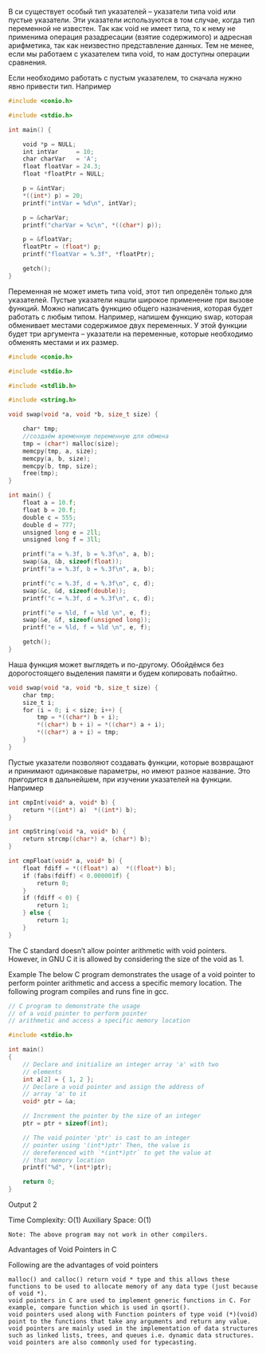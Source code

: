 В си существует особый тип указателей – указатели типа void или пустые указатели. Эти указатели используются в том случае, когда тип переменной не известен. Так как void не имеет типа, то к нему не применима операция разадресации (взятие содержимого) и адресная арифметика, так как неизвестно представление данных. Тем не менее, если мы работаем с указателем типа void, то нам доступны операции сравнения.

Если необходимо работать с пустым указателем, то сначала нужно явно привести тип. Например
```c
#include <conio.h>

#include <stdio.h>

int main() {

    void *p = NULL;
    int intVar     = 10;
    char charVar   = 'A';
    float floatVar = 24.3;
    float *floatPtr = NULL;

    p = &intVar;
    *((int*) p) = 20;
    printf("intVar = %d\n", intVar);

    p = &charVar;
    printf("charVar = %c\n", *((char*) p));

    p = &floatVar;
    floatPtr = (float*) p;
    printf("floatVar = %.3f", *floatPtr);

    getch();
} 
```
Переменная не может иметь типа void, этот тип определён только для указателей. Пустые указатели нашли широкое применение при вызове функций. Можно написать функцию общего назначения, которая будет работать с любым типом. Например, напишем функцию swap, которая обменивает местами содержимое двух переменных. У этой функции будет три аргумента – указатели на переменные, которые необходимо обменять местами и их размер.

```c
#include <conio.h>

#include <stdio.h>

#include <stdlib.h>

#include <string.h>

void swap(void *a, void *b, size_t size) {

    char* tmp;
    //создаём временную переменную для обмена
    tmp = (char*) malloc(size);
    memcpy(tmp, a, size);
    memcpy(a, b, size);
    memcpy(b, tmp, size);
    free(tmp);
}

int main() {
    float a = 10.f;
    float b = 20.f;
    double c = 555;
    double d = 777;
    unsigned long e = 2ll;
    unsigned long f = 3ll;

    printf("a = %.3f, b = %.3f\n", a, b);
    swap(&a, &b, sizeof(float));
    printf("a = %.3f, b = %.3f\n", a, b);

    printf("c = %.3f, d = %.3f\n", c, d);
    swap(&c, &d, sizeof(double));
    printf("c = %.3f, d = %.3f\n", c, d);

    printf("e = %ld, f = %ld \n", e, f);
    swap(&e, &f, sizeof(unsigned long));
    printf("e = %ld, f = %ld \n", e, f);

    getch();
}
```
Наша функция может выглядеть и по-другому. Обойдёмся без дорогостоящего выделения памяти и будем копировать побайтно.

```c
void swap(void *a, void *b, size_t size) {
    char tmp;
    size_t i;
    for (i = 0; i < size; i++) {
        tmp = *((char*) b + i);
        *((char*) b + i) = *((char*) a + i);
        *((char*) a + i) = tmp;
    }
}
```

Пустые указатели позволяют создавать функции, которые возвращают и принимают одинаковые параметры, но имеют разное название. Это пригодится в дальнейшем, при изучении указателей на функции. Например

```c
int cmpInt(void* a, void* b) {
    return *((int*) a)  *((int*) b);
}

int cmpString(void *a, void* b) {
    return strcmp((char*) a, (char*) b);
}

int cmpFloat(void* a, void* b) {
    float fdiff = *((float*) a)  *((float*) b);
    if (fabs(fdiff) < 0.000001f) {
        return 0;
    }
    if (fdiff < 0) {
        return 1;
    } else {
        return 1;
    }
}
```

The C standard doesn’t allow pointer arithmetic with void pointers. However, 
in GNU C it is allowed by considering the size of the void as 1.

Example
The below C program demonstrates the usage of a void pointer to perform pointer arithmetic and access a specific memory location.
The following program compiles and runs fine in gcc.

```c
// C program to demonstrate the usage
// of a void pointer to perform pointer
// arithmetic and access a specific memory location

#include <stdio.h>

int main()
{
    // Declare and initialize an integer array 'a' with two
    // elements
    int a[2] = { 1, 2 };
    // Declare a void pointer and assign the address of
    // array 'a' to it
    void* ptr = &a;

    // Increment the pointer by the size of an integer
    ptr = ptr + sizeof(int);

    // The void pointer 'ptr' is cast to an integer
    // pointer using '(int*)ptr' Then, the value is
    // dereferenced with `*(int*)ptr` to get the value at
    // that memory location
    printf("%d", *(int*)ptr);

    return 0;
}
```

Output
2

Time Complexity: O(1)
Auxiliary Space: O(1)

    Note: The above program may not work in other compilers.

Advantages of Void Pointers in C

Following are the advantages of void pointers

    malloc() and calloc() return void * type and this allows these functions to be used to allocate memory of any data type (just because of void *).
    void pointers in C are used to implement generic functions in C. For example, compare function which is used in qsort().
    void pointers used along with Function pointers of type void (*)(void) point to the functions that take any arguments and return any value.
    void pointers are mainly used in the implementation of data structures such as linked lists, trees, and queues i.e. dynamic data structures.
    void pointers are also commonly used for typecasting.
